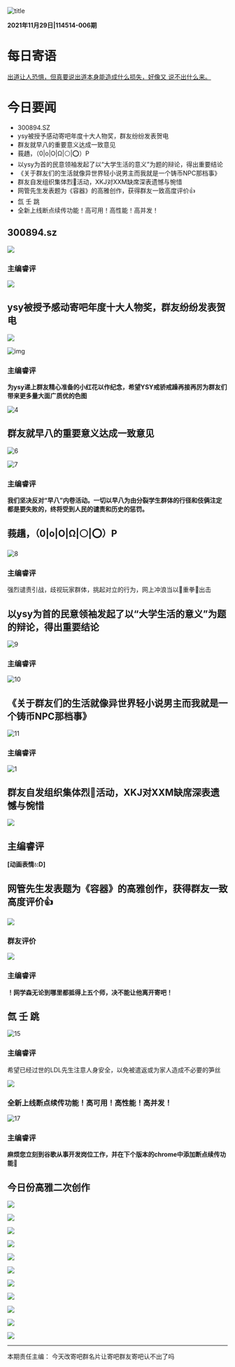 ![title](../../pic/title.jpg)

**2021年11月29日|114514-006期**

# 每日寄语

[出道让人恐惧，但真要说出道本身能造成什么损失，好像又  说不出什么来。](https://esu.dog/廖齐新)

# 今日要闻

* 300894.SZ
* ysy被授予感动寄吧年度十大人物奖，群友纷纷发表贺电
* 群友就早八的重要意义达成一致意见
* 莪趫，（0|o|O|Ω|⚪|⭕）P
* 以ysy为首的民意领袖发起了以“大学生活的意义”为题的辩论，得出重要结论
* 《关于群友们的生活就像异世界轻小说男主而我就是一个铸币NPC那档事》
* 群友自发组织集体烈🐎活动，XKJ对XXM缺席深表遗憾与惋惜
* 网管先生发表题为《容器》的高雅创作，获得群友一致高度评价👍
* 氙  壬  跳
* 全新上线断点续传功能！高可用！高性能！高并发！

## 300894.sz

![](1.png)

### 主编睿评

![](2.png)

## ysy被授予感动寄吧年度十大人物奖，群友纷纷发表贺电

![](5.jpg)

![img](114514.jpg)

### 主编睿评

**为ysy递上群友精心准备的小红花以作纪念，希望YSY戒骄戒躁再接再厉为群友们带来更多量大面广质优的色图**

![4](4.jpg)

## 群友就早八的重要意义达成一致意见

![6](6.png)

![7](7.png)

### 主编睿评

**我们坚决反对“早八”内卷活动。一切以早八为由分裂学生群体的行径和伎俩注定都是要失败的，终将受到人民的谴责和历史的惩罚。**

## 莪趫，（0|o|O|Ω|⚪|⭕）P

![8](8.png)

### 主编睿评

强烈谴责引战，歧视玩家群体，挑起对立的行为，网上冲浪当以👊重拳👊出击

## 以ysy为首的民意领袖发起了以“大学生活的意义”为题的辩论，得出重要结论

![9](9.png)

### 主编睿评

![10](10.jpg)

## 《关于群友们的生活就像异世界轻小说男主而我就是一个铸币NPC那档事》

![11](11.png)

### 主编睿评

![1](../../pic/1.jpg)

## 群友自发组织集体烈🐎活动，XKJ对XXM缺席深表遗憾与惋惜

![](12.png)

## 主编睿评

**[动画表情💧:D]**

## 网管先生发表题为《容器》的高雅创作，获得群友一致高度评价👍

![](13.jpg)

### 群友评价

![](14.png)

### 主编睿评

**！网学森无论到哪里都抵得上五个师，决不能让他离开寄吧！**

## 氙  壬  跳

![15](15.jpg)

### 主编睿评

希望已经过世的LDL先生注意人身安全，以免被遣返或为家人造成不必要的笋丝

![](16.jpg)

### 全新上线断点续传功能！高可用！高性能！高并发！

![17](17.png)

### 主编睿评

**麻烦您立刻到谷歌从事开发岗位工作，并在下个版本的chrome中添加断点续传功能🥵**

## 今日份高雅二次创作

![](p1.jpg)

![](p2.jpg)

![](p3.jpg)

![](p4.jpg)

![](p5.jpg)

![](p6.jpg)

![](p7.jpg)

![](p8.jpg)

![](p9.jpg)

![](p10.jpg)

![](p11.jpg)

-------------

本期责任主编： 今天改寄吧群名片让寄吧群友寄吧认不出了吗